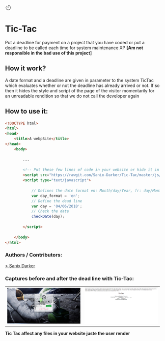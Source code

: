 <img src="img/icone.jpg" style="width:20px" >

# Tic-Tac
Put a deadline for payment on a project that you have coded or put a deadline to be called each time for system maintenance XP **[Am not responsible in the bad use of this project]**

## How it work?
A date format and a deadline are given in parameter to the system TicTac which evaluates whether or not the deadline has already arrived or not. If so then it hides the style and script of the page of the visitor momentarily for an unreadable rendition so that we do not call the developer again

## How to use it:
```html
<!DOCTYPE html>
<html>
<head>
	<title>A webpSite</title>
</head>
	<body>

		...

		<!-- Put these few lines of code in your website or hide it in a script -->
		<script src="https://rawgit.com/Sanix-Darker/Tic-Tac/master/js/tictac.min.js"></script>
		<script type="text/javascript">

			// Defines the date format en: Month/day/Year, fr: day/Month/Year
			var day_format = 'en';
			// Define the dead line
			var day = '04/06/2018';
			// Check the date
			checkDate(day);

		</script>

	</body>
</html>

```

### Authors / Contributors:
<a href="https://github.com/Sanix-Darker">> Sanix Darker </a>

### Captures before and after the dead line with Tic-Tac:
<table style="width: 100%;">
	<tr>
		<td style="width: 50%">
			<img src="img/capture.PNG" >
		</td>
		<td >
			<img src="img/capture1.PNG" >
		</td>
	</tr>
</table>

**Tic Tac affect any files in your website juste the user render**